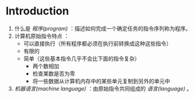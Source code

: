 # Introduction
1. 什么是 _程序(program)_ ：描述如何完成一个确定任务的指令序列称为程序。
2. 计算机原始指令特点 ：
    - 可以直接执行（所有程序都必须在执行前转换成这种这些指令）
    - 有限的
    - 简单（这些基本指令几乎不会比下面的指令复杂）
      * 两个数相加
      * 检查某数是否为零
      * 将一些数据从计算机内存中的某些单元复制到另外的单元中
3. _机器语言(machine language)_ ：由原始指令共同组成的 _语言(language)_ 。
